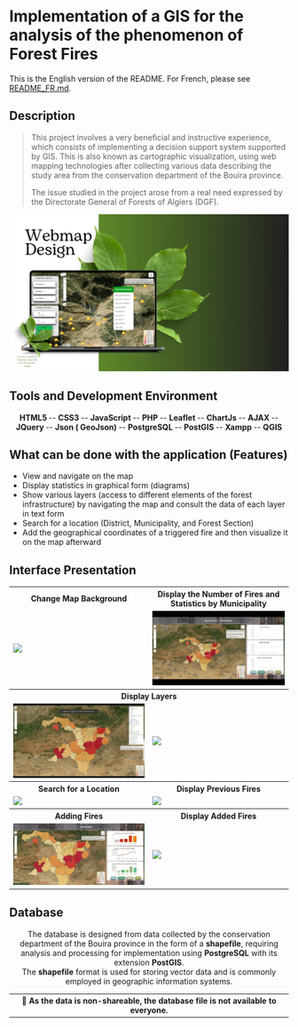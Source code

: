 # Implementation of a GIS for the analysis of the phenomenon of Forest Fires
This is the English version of the README. For French, please see [README_FR.md](./README_FR.md).

## Description

> This project involves a very beneficial and instructive experience, which consists of implementing a decision support system supported by GIS. This is also known as cartographic visualization, using web mapping technologies after collecting various data describing the study area from the conservation department of the Bouira province.
> 
> The issue studied in the project arose from a real need expressed by the Directorate General of Forests of Algiers (DGF).

<div align="center">
  <img src="captures/Webmap%20Design.png" alt="first page" width="800px" />
</div>

## Tools and Development Environment
<div align="center">
       <b> HTML5 </b>
    -- <b> CSS3 </b>
    -- <b> JavaScript </b>
    -- <b> PHP </b>
    -- <b> Leaflet </b>
    -- <b> ChartJs </b>
    -- <b> AJAX   </b>
    -- <b> JQuery  </b>
    -- <b> Json ( GeoJson) </b>
    -- <b> PostgreSQL </b>
    -- <b> PostGIS </b>
    -- <b> Xampp </b>
    -- <b> QGIS </b>
</div>

## What can be done with the application (Features)
- View and navigate on the map
- Display statistics in graphical form (diagrams)
- Show various layers (access to different elements of the forest infrastructure) by navigating the map and consult the data of each layer in text form
- Search for a location (District, Municipality, and Forest Section)
- Add the geographical coordinates of a triggered fire and then visualize it on the map afterward

## Interface Presentation
<table align="center">
  <tr> 
         <th > Change Map Background </th>
         <th> Display the Number of Fires and Statistics by Municipality </th>
  </tr>
  <tr>
    <td>  <img src="https://github.com/Chahrazed-DJ/DGF-FireApp/blob/main/captures/P1.gif" />  </td>
    <td>  <img src="https://github.com/Chahrazed-DJ/DGF-FireApp/blob/main/captures/P2.gif" />  </td>
  </tr>
  
  <tr> 
         <th colspan="2"> Display Layers </th>  
  </tr>
  <tr>
    <td>  <img src="https://github.com/Chahrazed-DJ/DGF-FireApp/blob/main/captures/P3.gif" />  </td>
    <td>  <img src="https://github.com/Chahrazed-DJ/DGF-FireApp/blob/main/captures/P4.gif" />  </td>
  </tr>
  
  <tr> 
         <th >Search for a Location </th>
         <th> Display Previous Fires</th>
  </tr>
  <tr>
    <td>  <img src="https://github.com/Chahrazed-DJ/DGF-FireApp/blob/main/captures/P5.gif" />  </td>
    <td>  <img src="https://github.com/Chahrazed-DJ/DGF-FireApp/blob/main/captures/P6.gif" />  </td>
  </tr>
  
   <tr> 
         <th >Adding Fires</th>
         <th> Display Added Fires</th>
  </tr>
  <tr>
    <td>  <img src="https://github.com/Chahrazed-DJ/DGF-FireApp/blob/main/captures/P7.gif" />  </td>
    <td>  <img src="https://github.com/Chahrazed-DJ/DGF-FireApp/blob/main/captures/P8.gif" />  </td>
  </tr>
</table>

## Database
<p align="center">
The database is designed from data collected by the conservation department of the Bouira province in the form of a <b>shapefile</b>, requiring analysis and processing for implementation using <b>PostgreSQL</b> with its extension <b>PostGIS</b>. </br>
The <b>shapefile</b> format is used for storing vector data and is commonly employed in geographic information systems.
</p>

<table align="center">
  <tr>
    <th>
    📝 As the data is non-shareable, the database file is not available to everyone.
    </th>
  </tr>
</table>
